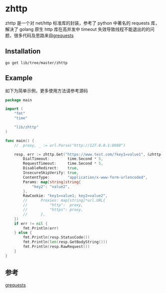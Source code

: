 # zhttp

zhttp 是一个对 net/http 标准库的封装，参考了 python 中著名的 requests 库，解决了 golang 原生 http 库在高并发中 timeout 失效导致线程不能退出的的问题，很多代码及思路来自[grequests](https://github.com/levigross/grequests)

## Installation

```
go get lib/tree/master/zhttp
```

## Example

如下为简单示例，更多使用方法请参考源码

```go
package main

import (
	"fmt"
	"time"

	"lib/zhttp"
)

func main() {
	//	proxy, _ := url.Parse("http://127.0.0.1:8080")

	resp, err := zhttp.Get("https://www.test.com/?key1=value1", &zhttp.RequestOptions{
		DialTimeout:        time.Second * 5,
		RequestTimeout:     time.Second * 5,
		DisableRedirect:    true,
		InsecureSkipVerify: true,
		ContentType:        "application/x-www-form-urlencoded",
		Params: map[string]string{
			"key2": "value2",
		},
		RawCookie: "key1=value1; key2=value2",
		//		Proxies: map[string]*url.URL{
		//			"http":  proxy,
		//			"https": proxy,
		//		},
	})
	if err != nil {
		fmt.Println(err)
	} else {
		fmt.Println(resp.StatusCode())
		fmt.Println(len(resp.GetBodyString()))
		fmt.Println(resp.RawRequest())
	}
}
```


## 参考

[grequests](https://github.com/levigross/grequests)
